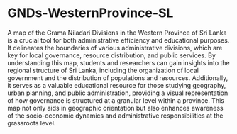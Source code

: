 # GNDs-WesternProvince-SL
A map of the Grama Niladari Divisions in the Western Province of Sri Lanka is a crucial tool for both administrative efficiency and educational purposes. It delineates the boundaries of various administrative divisions, which are key for local governance, resource distribution, and public services. By understanding this map, students and researchers can gain insights into the regional structure of Sri Lanka, including the organization of local government and the distribution of populations and resources. Additionally, it serves as a valuable educational resource for those studying geography, urban planning, and public administration, providing a visual representation of how governance is structured at a granular level within a province. This map not only aids in geographic orientation but also enhances awareness of the socio-economic dynamics and administrative responsibilities at the grassroots level.
